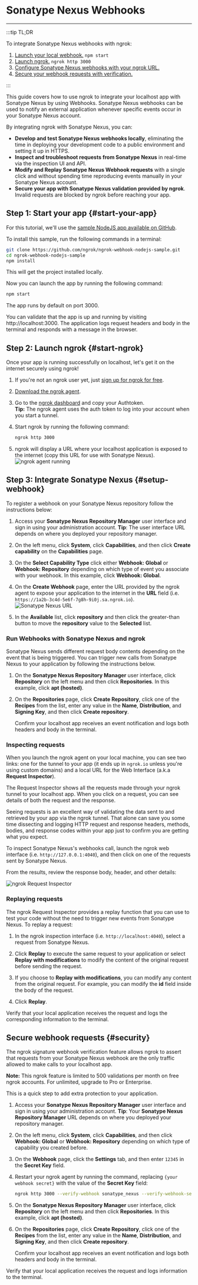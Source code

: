 # Sonatype Nexus Webhooks
------------

:::tip TL;DR

To integrate Sonatype Nexus webhooks with ngrok:
1. [Launch your local webhook.](#start-your-app) `npm start`
1. [Launch ngrok.](#start-ngrok) `ngrok http 3000`
1. [Configure Sonatype Nexus webhooks with your ngrok URL.](#setup-webhook)
1. [Secure your webhook requests with verification.](#security)

:::


This guide covers how to use ngrok to integrate your localhost app with Sonatype Nexus by using Webhooks.
Sonatype Nexus webhooks can be used to notify an external application whenever specific events occur in your Sonatype Nexus account. 

By integrating ngrok with Sonatype Nexus, you can:

- **Develop and test Sonatype Nexus webhooks locally**, eliminating the time in deploying your development code to a public environment and setting it up in HTTPS.
- **Inspect and troubleshoot requests from Sonatype Nexus** in real-time via the inspection UI and API.
- **Modify and Replay Sonatype Nexus Webhook requests** with a single click and without spending time reproducing events manually in your Sonatype Nexus account.
- **Secure your app with Sonatype Nexus validation provided by ngrok**. Invalid requests are blocked by ngrok before reaching your app.


## **Step 1**: Start your app {#start-your-app}

For this tutorial, we'll use the [sample NodeJS app available on GitHub](https://github.com/ngrok/ngrok-webhook-nodejs-sample). 

To install this sample, run the following commands in a terminal:

```bash
git clone https://github.com/ngrok/ngrok-webhook-nodejs-sample.git
cd ngrok-webhook-nodejs-sample
npm install
```

This will get the project installed locally.

Now you can launch the app by running the following command: 

```bash
npm start
```

The app runs by default on port 3000. 

You can validate that the app is up and running by visiting http://localhost:3000. The application logs request headers and body in the terminal and responds with a message in the browser.


## **Step 2**: Launch ngrok {#start-ngrok}

Once your app is running successfully on localhost, let's get it on the internet securely using ngrok! 

1. If you're not an ngrok user yet, just [sign up for ngrok for free](https://ngrok.com/signup).

1. [Download the ngrok agent](https://ngrok.com/download).

1. Go to the [ngrok dashboard](https://dashboard.ngrok.com) and copy your Authtoken. <br />
    **Tip:** The ngrok agent uses the auth token to log into your account when you start a tunnel.
    
1. Start ngrok by running the following command:
    ```bash
    ngrok http 3000
    ```

1. ngrok will display a URL where your localhost application is exposed to the internet (copy this URL for use with Sonatype Nexus).
    ![ngrok agent running](/img/integrations/launch_ngrok_tunnel.png)


## **Step 3**: Integrate Sonatype Nexus {#setup-webhook}

To register a webhook on your Sonatype Nexus repository follow the instructions below:

1. Access your **Sonatype Nexus Repository Manager** user interface and sign in using your administration account.
    **Tip**: The user interface URL depends on where you deployed your repository manager.

1. On the left menu, click **System**, click **Capabilities**, and then click **Create capability** on the **Capabilities** page.

1. On the **Select Capability Type** click either **Webhook: Global** or **Webhook: Repository** depending on which type of event you associate with your webhook. In this example, click **Webhook: Global**.

1. On the **Create Webhook** page, enter the URL provided by the ngrok agent to expose your application to the internet in the **URL** field (i.e. `https://1a2b-3c4d-5e6f-7g8h-9i0j.sa.ngrok.io`).
    ![Sonatype Nexus URL](img/ngrok_url_configuration_sonatype.png)

1. In the **Available** list, click **repository** and then click the greater-than button to move the **repository** value to the **Selected** list.


### Run Webhooks with Sonatype Nexus and ngrok

Sonatype Nexus sends different request body contents depending on the event that is being triggered.
You can trigger new calls from Sonatype Nexus to your application by following the instructions below.

1. On the **Sonatype Nexus Repository Manager** user interface, click **Repository** on the left menu and then click **Repositories**. In this example, click **apt (hosted)**.

1. On the **Repositories** page, click **Create Repository**, click one of the **Recipes** from the list, enter any value in the **Name**, **Distribution**, and **Signing Key**, and then click **Create repository**.

    Confirm your localhost app receives an event notification and logs both headers and body in the terminal.


### Inspecting requests

When you launch the ngrok agent on your local machine, you can see two links: one for the tunnel to your app (it ends up in `ngrok.io` unless you're using custom domains) and a local URL for the Web Interface (a.k.a **Request Inspector**).

The Request Inspector shows all the requests made through your ngrok tunnel to your localhost app. When you click on a request, you can see details of both the request and the response.

Seeing requests is an excellent way of validating the data sent to and retrieved by your app via the ngrok tunnel. That alone can save you some time dissecting and logging HTTP request and response headers, methods, bodies, and response codes within your app just to confirm you are getting what you expect.

To inspect Sonatype Nexus's webhooks call, launch the ngrok web interface (i.e. `http://127.0.0.1:4040`), and then click on one of the requests sent by Sonatype Nexus.

From the results, review the response body, header, and other details:

![ngrok Request Inspector](img/ngrok_introspection_sonatype_webhooks.png)


### Replaying requests

The ngrok Request Inspector provides a replay function that you can use to test your code without the need to trigger new events from Sonatype Nexus. To replay a request:

1. In the ngrok inspection interface (i.e. `http://localhost:4040`), select a request from Sonatype Nexus.

1. Click **Replay** to execute the same request to your application or select **Replay with modifications** to modify the content of the original request before sending the request.

1. If you choose to **Replay with modifications**, you can modify any content from the original request. For example, you can modify the **id** field inside the body of the request.

1. Click **Replay**.

Verify that your local application receives the request and logs the corresponding information to the terminal.


## Secure webhook requests {#security}

The ngrok signature webhook verification feature allows ngrok to assert that requests from your Sonatype Nexus webhook are the only traffic allowed to make calls to your localhost app.

**Note:** This ngrok feature is limited to 500 validations per month on free ngrok accounts. For unlimited, upgrade to Pro or Enterprise.

This is a quick step to add extra protection to your application.

1. Access your **Sonatype Nexus Repository Manager** user interface and sign in using your administration account.
    **Tip**: Your **Sonatype Nexus Repository Manager** URL depends on where you deployed your repository manager.

1. On the left menu, click **System**, click **Capabilities**, and then click **Webhook: Global** or **Webhook: Repository** depending on which type of capability you created before.

1. On the **Webhook** page, click the **Settings** tab, and then enter `12345` in the **Secret Key** field.

1. Restart your ngrok agent by running the command, replacing `{your webhook secret}` with the value of the **Secret Key** field:
    ```bash
    ngrok http 3000 --verify-webhook sonatype_nexus --verify-webhook-secret {your webhook secret}
    ```

1. On the **Sonatype Nexus Repository Manager** user interface, click **Repository** on the left menu and then click **Repositories**. In this example, click **apt (hosted)**.

1. On the **Repositories** page, click **Create Repository**, click one of the **Recipes** from the list, enter any value in the **Name**, **Distribution**, and **Signing Key**, and then click **Create repository**.

    Confirm your localhost app receives an event notification and logs both headers and body in the terminal.

Verify that your local application receives the request and logs information to the terminal.
